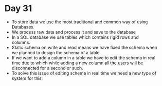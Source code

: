 # Day 31
*   To store data we use the most traditional and common way of using Databases.
*   We process raw data and process it and save to the database
*   In a SQL database we use tables which contains rigid rows and columns.
*   Static schema on write and read means we have fixed the schema when we planned to design the schema of a table.
*   If we want to add a column in a table we have to edit the schema in real time due to which while adding a new column all the users will be disconnected for a second or such.
*   To solve this issue of editing schema in real time we need a new type of system for this.
